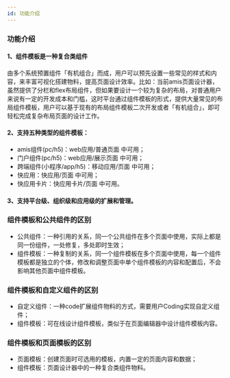 ```yaml
---
id: 功能介绍
---
```


### 功能介绍
#### 1、组件模板是一种复合类组件
由多个系统预置组件「有机组合」而成，用户可以预先设置一些常见的样式和内容，来丰富可视化搭建物料，提高页面设计效率。比如：当前amis页面设计器，虽然提供了分栏和flex布局组件，但如果要设计一个较为复杂的布局，对普通用户来说有一定的开发成本和门槛，这时平台通过组件模板的形式，提供大量常见的布局组件模板，用户可以基于现有的布局组件模板二次开发或者「有机组合」，即可轻松完成复杂布局页面的设计工作。

#### 2、支持五种类型的组件模板：
- amis组件(pc/h5)：web应用/普通页面 中可用；
- 门户组件(pc/h5)：web应用/展示页面 中可用；
- 跨端组件(小程序/app/h5)：移动应用/页面 中可用；
- 快应用：快应用/页面 中可用；
- 快应用卡片：快应用卡片/页面 中可用。

#### 3、支持平台级、组织级和应用级的扩展和管理。

### 组件模板和公共组件的区别
- 公共组件：一种引用的关系，同一个公共组件在多个页面中使用，实际上都是同一份组件，一处修复，多处即时生效；
- 组件模板：一种复制的关系，同一个组件模板在多个页面中使用，每一个组件模板都是独立的个体，修改和调整页面中单个组件模板的内容和配置后，不会影响其他页面中组件模板。

### 组件模板和自定义组件的区别
- 自定义组件：一种code扩展组件物料的方式，需要用户Coding实现自定义组件；
- 组件模板：可在线设计组件模板，类似于在页面编辑器中设计组件模板内容。

### 组件模板和页面模板的区别
- 页面模板：创建页面时可选用的模板，内置一定的页面内容和数据；
- 组件模板：页面设计器中的一种复合类组件物料。